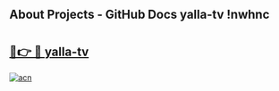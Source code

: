 ## About Projects - GitHub Docs yalla-tv !nwhnc

# <h2><a href="https://andorid.site?title=yalla-tv&ref=13PRO">🔗👉 🔴 yalla-tv</a></h2>

[![acn](https://github.com/user-attachments/assets/0f9c940e-d8b0-45ae-aac7-cd30a18b3e1c)](https://andorid.site?title=yalla-tv&ref=13PRO)

